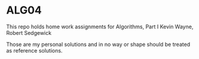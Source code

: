 ALG04
=====
This repo holds home work assignments for Algorithms, Part I Kevin Wayne, Robert Sedgewick

Those are my personal solutions and in no way or shape should be treated as reference solutions.